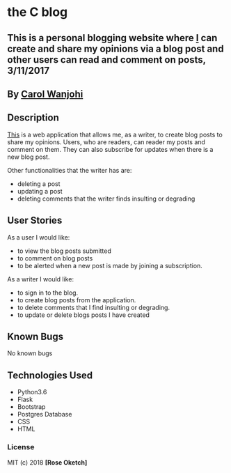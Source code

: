 # the C blog
## This is a personal blogging website where [I](https://github.com/carolwanjohi) can create and share my opinions via a blog post and other users can read and comment on posts, 3/11/2017


## By **[Carol Wanjohi](https://github.com/carolwanjohi)**

## Description
[This](https://python-personal-blog.herokuapp.com/) is a web application that allows me, as a writer, to create blog posts to share my opinions. Users, who are readers, can reader my posts and comment on them. They can also subscribe for updates when there is a new blog post.<br>

Other functionalities that the writer has are: <br>
- deleting a post
- updating a post
- deleting comments that the writer finds insulting or degrading

## User Stories
As a user I would like:
* to view the blog posts submitted
* to comment on blog posts
* to be alerted when a new post is made by joining a subscription. <br>

As a writer I would like:
* to sign in to the blog.
* to create blog posts from the application.
* to delete comments that I find insulting or degrading.
* to update or delete blogs posts I have created

## Known Bugs

No known bugs

## Technologies Used
- Python3.6
- Flask
- Bootstrap
- Postgres Database
- CSS
- HTML

### License

MIT (c) 2018 **[Rose Oketch]**
